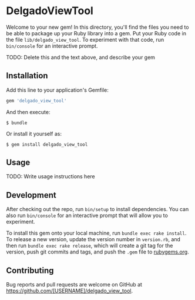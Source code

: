 # DelgadoViewTool

Welcome to your new gem! In this directory, you'll find the files you need to be able to package up your Ruby library into a gem. Put your Ruby code in the file `lib/delgado_view_tool`. To experiment with that code, run `bin/console` for an interactive prompt.

TODO: Delete this and the text above, and describe your gem

## Installation

Add this line to your application's Gemfile:

```ruby
gem 'delgado_view_tool'
```

And then execute:

    $ bundle

Or install it yourself as:

    $ gem install delgado_view_tool

## Usage

TODO: Write usage instructions here

## Development

After checking out the repo, run `bin/setup` to install dependencies. You can also run `bin/console` for an interactive prompt that will allow you to experiment.

To install this gem onto your local machine, run `bundle exec rake install`. To release a new version, update the version number in `version.rb`, and then run `bundle exec rake release`, which will create a git tag for the version, push git commits and tags, and push the `.gem` file to [rubygems.org](https://rubygems.org).

## Contributing

Bug reports and pull requests are welcome on GitHub at https://github.com/[USERNAME]/delgado_view_tool.
